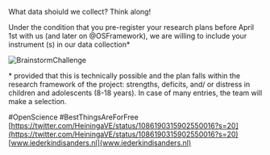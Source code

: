 What data shoiuld we collect? Think along!

Under the condition that you pre-register your research plans before April 1st with us (and later on 
@OSFramework), we are willing to include your instrument (s) in our data collection*

![BrainstormChallenge](http://HeiningaVE.github.io/img/BrainstormChallenge.jpg)

\* provided that this is technically possible and the plan falls within the research framework of the project: strengths, deficits, and/ or distress in children and adolescents (8-18 years). In case of many entries, the team will make a selection.

#OpenScience #BestThingsAreForFree
[https://twitter.com/HeiningaVE/status/1086190315902550016?s=20](https://twitter.com/HeiningaVE/status/1086190315902550016?s=20)
[www.iederkindisanders.nl](www.iederkindisanders.nl)
